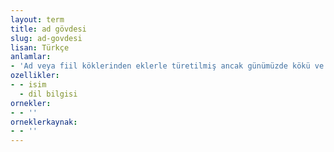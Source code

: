 ```yaml
---
layout: term
title: ad gövdesi
slug: ad-govdesi
lisan: Türkçe
anlamlar:
- 'Ad veya fiil köklerinden eklerle türetilmiş ancak günümüzde kökü ve eki tanınamayacak biçimde bütünleşmiş ad; isim gövdesi: burun, ayak; kayır-mak, esirge-mek vb'
ozellikler:
- - isim
  - dil bilgisi
ornekler:
- - ''
orneklerkaynak:
- - ''
---
```

